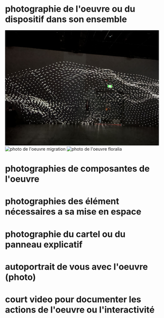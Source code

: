 # photographie de l'oeuvre ou du dispositif dans son ensemble
![photo de l'oeuvre core](image_portail_core_.JPG)
![photo de l'oeuvre migration](image_portail_migration_.JPG)
![photo de l'oeuvre floralia](image_portail_floralia_.jpeg)
# photographies de composantes de l'oeuvre

# photographies des élément nécessaires a sa mise en espace

# photographie du cartel ou du panneau explicatif

# autoportrait de vous avec l'oeuvre (photo)

# court video pour documenter les actions de l'oeuvre ou l'interactivité
